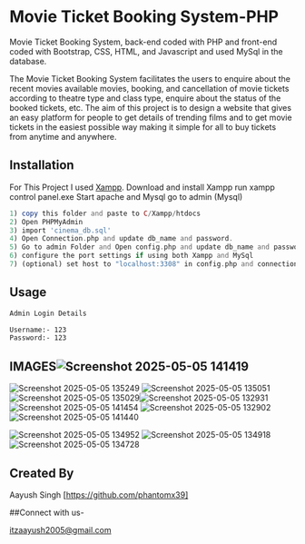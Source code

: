 # Movie Ticket Booking System-PHP
Movie Ticket Booking System, back-end coded with PHP and front-end coded with Bootstrap, CSS, HTML, and Javascript and used MySql in the database.

The Movie Ticket Booking System facilitates the users to enquire about the
recent movies available movies, booking, and cancellation of movie tickets according
to theatre type and class type, enquire about the status of the booked tickets, etc.
The aim of this project is to design a website that gives an easy platform for
people to get details of trending films and to get movie tickets in the
easiest possible way making it simple for all to buy tickets from anytime
and anywhere.



## Installation

For This Project I used [Xampp](https://www.apachefriends.org/).
Download and install Xampp 
run xampp control panel.exe 
Start apache and Mysql 
go to admin (Mysql)

```php
1) copy this folder and paste to C/Xampp/htdocs
2) Open PHPMyAdmin
3) import 'cinema_db.sql'
4) Open Connection.php and update db_name and password.
5) Go to admin Folder and Open config.php and update db_name and password.
6) configure the port settings if using both Xampp and MySql 
7) (optional) set host to "localhost:3308" in config.php and connection.php to avoid errors
```

## Usage

```bash
Admin Login Details

Username:- 123
Password:- 123
```





##  IMAGES![Screenshot 2025-05-05 141419](https://github.com/user-attachments/assets/4a0aacdc-6eb9-4563-803e-b1b8a24611ff)
![Screenshot 2025-05-05 135249](https://github.com/user-attachments/assets/b9505523-8697-4a2e-8b6c-ec2e072b0b0f)
![Screenshot 2025-05-05 135051](https://github.com/user-attachments/assets/2678a085-4c12-49cd-abd0-8165127a160f)
![Screenshot 2025-05-05 135029](https://github.com/user-attachments/assets/5784202a-3426-4851-893e-60addbbf0bdc)![Screenshot 2025-05-05 132931](https://github.com/user-attachments/assets/89e3f32c-b480-4c16-bba3-9183d45dd8ee)
![Screenshot 2025-05-05 141454](https://github.com/user-attachments/assets/c246e330-eee0-4ba7-ac42-157d8010199b)
![Screenshot 2025-05-05 132902](https://github.com/user-attachments/assets/9b94f5cb-9ca0-4127-bd49-f285e9a9a7d3)
![Screenshot 2025-05-05 141440](https://github.com/user-attachments/assets/fd09371e-e327-4142-bf49-7b578774b412)

![Screenshot 2025-05-05 134952](https://github.com/user-attachments/assets/aedc02cf-199f-4e21-8a4c-8f5848935793)
![Screenshot 2025-05-05 134918](https://github.com/user-attachments/assets/7e7d5fc7-1371-4cc2-b977-8f7678edc18f)
![Screenshot 2025-05-05 134728](https://github.com/user-attachments/assets/19d6a7dd-4105-49f7-bcf3-a0f1500a7af0)




## Created By

Aayush Singh [https://github.com/phantomx39]


##Connect with us-

itzaayush2005@gmail.com

